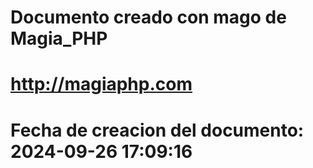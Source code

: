 # 
# Documento creado con mago de Magia_PHP 
# http://magiaphp.com 
# Fecha de creacion del documento: 2024-09-26 17:09:16 
